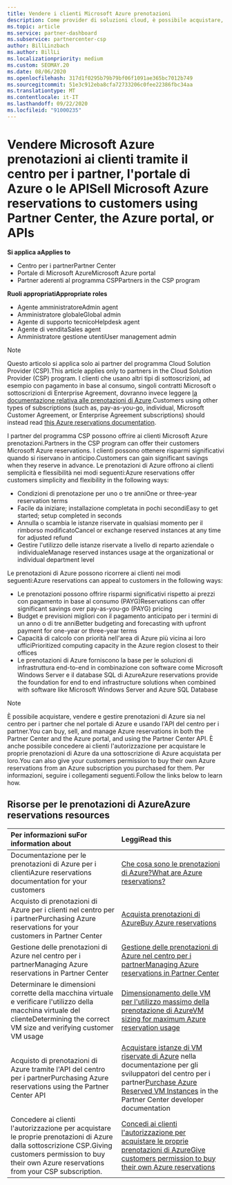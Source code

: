 ```yaml
---
title: Vendere i clienti Microsoft Azure prenotazioni
description: Come provider di soluzioni cloud, è possibile acquistare, vendere o gestire prenotazioni di Azure per i clienti. Usare il centro per i partner, il portale di Azure o l'API del centro per i partner.
ms.topic: article
ms.service: partner-dashboard
ms.subservice: partnercenter-csp
author: BillLinzbach
ms.author: BillLi
ms.localizationpriority: medium
ms.custom: SEOMAY.20
ms.date: 08/06/2020
ms.openlocfilehash: 317d1f0295b79b79bf06f1091ae365bc7012b749
ms.sourcegitcommit: 51e3c912eba8cfa72733206c0fee22386fbc34aa
ms.translationtype: MT
ms.contentlocale: it-IT
ms.lasthandoff: 09/22/2020
ms.locfileid: "91000235"
---
```

# <a name="sell-microsoft-azure-reservations-to-customers-using-partner-center-the-azure-portal-or-apis"></a><span data-ttu-id="0ebe1-104">Vendere Microsoft Azure prenotazioni ai clienti tramite il centro per i partner, l'portale di Azure o le API</span><span class="sxs-lookup"><span data-stu-id="0ebe1-104">Sell Microsoft Azure reservations to customers using Partner Center, the Azure portal, or APIs</span></span>

<span data-ttu-id="0ebe1-105">**Si applica a**</span><span class="sxs-lookup"><span data-stu-id="0ebe1-105">**Applies to**</span></span>

- <span data-ttu-id="0ebe1-106">Centro per i partner</span><span class="sxs-lookup"><span data-stu-id="0ebe1-106">Partner Center</span></span>
- <span data-ttu-id="0ebe1-107">Portale di Microsoft Azure</span><span class="sxs-lookup"><span data-stu-id="0ebe1-107">Microsoft Azure portal</span></span>
- <span data-ttu-id="0ebe1-108">Partner aderenti al programma CSP</span><span class="sxs-lookup"><span data-stu-id="0ebe1-108">Partners in the CSP program</span></span>

<span data-ttu-id="0ebe1-109">**Ruoli appropriati**</span><span class="sxs-lookup"><span data-stu-id="0ebe1-109">**Appropriate roles**</span></span>

- <span data-ttu-id="0ebe1-110">Agente amministratore</span><span class="sxs-lookup"><span data-stu-id="0ebe1-110">Admin agent</span></span>
- <span data-ttu-id="0ebe1-111">Amministratore globale</span><span class="sxs-lookup"><span data-stu-id="0ebe1-111">Global admin</span></span>
- <span data-ttu-id="0ebe1-112">Agente di supporto tecnico</span><span class="sxs-lookup"><span data-stu-id="0ebe1-112">Helpdesk agent</span></span>
- <span data-ttu-id="0ebe1-113">Agente di vendita</span><span class="sxs-lookup"><span data-stu-id="0ebe1-113">Sales agent</span></span>
- <span data-ttu-id="0ebe1-114">Amministratore gestione utenti</span><span class="sxs-lookup"><span data-stu-id="0ebe1-114">User management admin</span></span>

> [!NOTE]
> <span data-ttu-id="0ebe1-115">Questo articolo si applica solo ai partner del programma Cloud Solution Provider (CSP).</span><span class="sxs-lookup"><span data-stu-id="0ebe1-115">This article applies only to partners in the Cloud Solution Provider (CSP) program.</span></span> <span data-ttu-id="0ebe1-116">I clienti che usano altri tipi di sottoscrizioni, ad esempio con pagamento in base al consumo, singoli contratti Microsoft o sottoscrizioni di Enterprise Agreement, dovranno invece leggere [la documentazione relativa alle prenotazioni di Azure](/azure/cost-management-billing/reservations).</span><span class="sxs-lookup"><span data-stu-id="0ebe1-116">Customers using other types of subscriptions (such as, pay-as-you-go, individual, Microsoft Customer Agreement, or Enterprise Agreement subscriptions) should instead read [this Azure reservations documentation](/azure/cost-management-billing/reservations).</span></span>

<span data-ttu-id="0ebe1-117">I partner del programma CSP possono offrire ai clienti Microsoft Azure prenotazioni.</span><span class="sxs-lookup"><span data-stu-id="0ebe1-117">Partners in the CSP program can offer their customers Microsoft Azure reservations.</span></span> <span data-ttu-id="0ebe1-118">I clienti possono ottenere risparmi significativi quando si riservano in anticipo.</span><span class="sxs-lookup"><span data-stu-id="0ebe1-118">Customers can gain significant savings when they reserve in advance.</span></span> <span data-ttu-id="0ebe1-119">Le prenotazioni di Azure offrono ai clienti semplicità e flessibilità nei modi seguenti:</span><span class="sxs-lookup"><span data-stu-id="0ebe1-119">Azure reservations offer customers simplicity and flexibility in the following ways:</span></span>

- <span data-ttu-id="0ebe1-120">Condizioni di prenotazione per uno o tre anni</span><span class="sxs-lookup"><span data-stu-id="0ebe1-120">One or three-year reservation terms</span></span>
- <span data-ttu-id="0ebe1-121">Facile da iniziare; installazione completata in pochi secondi</span><span class="sxs-lookup"><span data-stu-id="0ebe1-121">Easy to get started; setup completed in seconds</span></span>
- <span data-ttu-id="0ebe1-122">Annulla o scambia le istanze riservate in qualsiasi momento per il rimborso modificato</span><span class="sxs-lookup"><span data-stu-id="0ebe1-122">Cancel or exchange reserved instances at any time for adjusted refund</span></span>
- <span data-ttu-id="0ebe1-123">Gestire l'utilizzo delle istanze riservate a livello di reparto aziendale o individuale</span><span class="sxs-lookup"><span data-stu-id="0ebe1-123">Manage reserved instances usage at the organizational or individual department level</span></span>

<span data-ttu-id="0ebe1-124">Le prenotazioni di Azure possono ricorrere ai clienti nei modi seguenti:</span><span class="sxs-lookup"><span data-stu-id="0ebe1-124">Azure reservations can appeal to customers in the following ways:</span></span>

- <span data-ttu-id="0ebe1-125">Le prenotazioni possono offrire risparmi significativi rispetto ai prezzi con pagamento in base al consumo (PAYG)</span><span class="sxs-lookup"><span data-stu-id="0ebe1-125">Reservations can offer significant savings over pay-as-you-go (PAYG) pricing</span></span>
- <span data-ttu-id="0ebe1-126">Budget e previsioni migliori con il pagamento anticipato per i termini di un anno o di tre anni</span><span class="sxs-lookup"><span data-stu-id="0ebe1-126">Better budgeting and forecasting with upfront payment for one-year or three-year terms</span></span>
- <span data-ttu-id="0ebe1-127">Capacità di calcolo con priorità nell'area di Azure più vicina ai loro uffici</span><span class="sxs-lookup"><span data-stu-id="0ebe1-127">Prioritized computing capacity in the Azure region closest to their offices</span></span>
- <span data-ttu-id="0ebe1-128">Le prenotazioni di Azure forniscono la base per le soluzioni di infrastruttura end-to-end in combinazione con software come Microsoft Windows Server e il database SQL di Azure</span><span class="sxs-lookup"><span data-stu-id="0ebe1-128">Azure reservations provide the foundation for end to end infrastructure solutions when combined with software like Microsoft Windows Server and Azure SQL Database</span></span>

>[!NOTE]
> <span data-ttu-id="0ebe1-129">È possibile acquistare, vendere e gestire prenotazioni di Azure sia nel centro per i partner che nel portale di Azure e usando l'API del centro per i partner.</span><span class="sxs-lookup"><span data-stu-id="0ebe1-129">You can buy, sell, and manage Azure reservations in both the Partner Center and the Azure portal, and using the Partner Center API.</span></span> <span data-ttu-id="0ebe1-130">È anche possibile concedere ai clienti l'autorizzazione per acquistare le proprie prenotazioni di Azure da una sottoscrizione di Azure acquistata per loro.</span><span class="sxs-lookup"><span data-stu-id="0ebe1-130">You can also give your customers permission to buy their own Azure reservations from an Azure subscription you purchased for them.</span></span> <span data-ttu-id="0ebe1-131">Per informazioni, seguire i collegamenti seguenti.</span><span class="sxs-lookup"><span data-stu-id="0ebe1-131">Follow the links below to learn how.</span></span>

## <a name="azure-reservations-resources"></a><span data-ttu-id="0ebe1-132">Risorse per le prenotazioni di Azure</span><span class="sxs-lookup"><span data-stu-id="0ebe1-132">Azure reservations resources</span></span>

|<span data-ttu-id="0ebe1-133">**Per informazioni su**</span><span class="sxs-lookup"><span data-stu-id="0ebe1-133">**For information about**</span></span>   |<span data-ttu-id="0ebe1-134">**Leggi**</span><span class="sxs-lookup"><span data-stu-id="0ebe1-134">**Read this**</span></span>    |
|:-----------------------------|:-----------------|
| <span data-ttu-id="0ebe1-135">Documentazione per le prenotazioni di Azure per i clienti</span><span class="sxs-lookup"><span data-stu-id="0ebe1-135">Azure reservations documentation for your customers</span></span> | [<span data-ttu-id="0ebe1-136">Che cosa sono le prenotazioni di Azure?</span><span class="sxs-lookup"><span data-stu-id="0ebe1-136">What are Azure reservations?</span></span>](/azure/billing/billing-save-compute-costs-reservations)
|<span data-ttu-id="0ebe1-137">Acquisto di prenotazioni di Azure per i clienti nel centro per i partner</span><span class="sxs-lookup"><span data-stu-id="0ebe1-137">Purchasing Azure reservations for your customers in Partner Center</span></span>   |[<span data-ttu-id="0ebe1-138">Acquista prenotazioni di Azure</span><span class="sxs-lookup"><span data-stu-id="0ebe1-138">Buy Azure reservations</span></span>](azure-reservations-buying.md)
|<span data-ttu-id="0ebe1-139">Gestione delle prenotazioni di Azure nel centro per i partner</span><span class="sxs-lookup"><span data-stu-id="0ebe1-139">Managing Azure reservations in Partner Center</span></span> | [<span data-ttu-id="0ebe1-140">Gestione delle prenotazioni di Azure nel centro per i partner</span><span class="sxs-lookup"><span data-stu-id="0ebe1-140">Managing Azure reservations in Partner Center</span></span>](azure-reservations-manage.md)
|<span data-ttu-id="0ebe1-141">Determinare le dimensioni corrette della macchina virtuale e verificare l'utilizzo della macchina virtuale del cliente</span><span class="sxs-lookup"><span data-stu-id="0ebe1-141">Determining the correct VM size and verifying customer VM usage</span></span>   |[<span data-ttu-id="0ebe1-142">Dimensionamento delle VM per l'utilizzo massimo della prenotazione di Azure</span><span class="sxs-lookup"><span data-stu-id="0ebe1-142">VM sizing for maximum Azure reservation usage</span></span>](azure-usage.md)   |
|<span data-ttu-id="0ebe1-143">Acquisto di prenotazioni di Azure tramite l'API del centro per i partner</span><span class="sxs-lookup"><span data-stu-id="0ebe1-143">Purchasing Azure reservations using the Partner Center API</span></span> | <span data-ttu-id="0ebe1-144">[Acquistare istanze di VM riservate di Azure](/partner-center/develop/purchase-azure-reservations) nella documentazione per gli sviluppatori del centro per i partner</span><span class="sxs-lookup"><span data-stu-id="0ebe1-144">[Purchase Azure Reserved VM Instances](/partner-center/develop/purchase-azure-reservations) in the Partner Center developer documentation</span></span>   |
|<span data-ttu-id="0ebe1-145">Concedere ai clienti l'autorizzazione per acquistare le proprie prenotazioni di Azure dalla sottoscrizione CSP.</span><span class="sxs-lookup"><span data-stu-id="0ebe1-145">Giving customers permission to buy their own Azure reservations from your CSP subscription.</span></span> | [<span data-ttu-id="0ebe1-146">Concedi ai clienti l'autorizzazione per acquistare le proprie prenotazioni di Azure</span><span class="sxs-lookup"><span data-stu-id="0ebe1-146">Give customers permission to buy their own Azure reservations</span></span>](give-customers-permission.md)   |